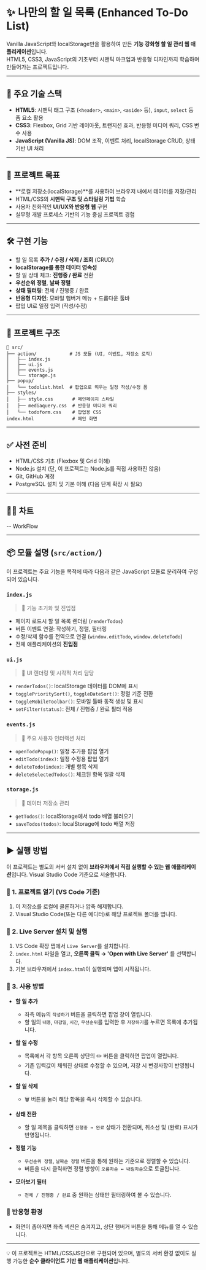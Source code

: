 # ✨ 나만의 할 일 목록 (Enhanced To-Do List)

Vanilla JavaScript와 localStorage만을 활용하여 만든 **기능 강화형 할 일 관리 웹 애플리케이션**입니다.  
HTML5, CSS3, JavaScript의 기초부터 시맨틱 마크업과 반응형 디자인까지 학습하며 만들어가는 프로젝트입니다.

---


## 📌 주요 기술 스택

- **HTML5**: 시맨틱 태그 구조 (`<header>`, `<main>`, `<aside>` 등), `input`, `select` 등 폼 요소 활용  
- **CSS3**: Flexbox, Grid 기반 레이아웃, 트랜지션 효과, 반응형 미디어 쿼리, CSS 변수 사용  
- **JavaScript (Vanilla JS)**: DOM 조작, 이벤트 처리, localStorage CRUD, 상태 기반 UI 처리

---


## 🎯 프로젝트 목표

- **로컬 저장소(localStorage)**를 사용하여 브라우저 내에서 데이터를 저장/관리
- HTML/CSS의 **시맨틱 구조 및 스타일링 기법** 학습
- 사용자 친화적인 **UI/UX와 반응형 웹** 구현
- 실무형 개발 프로세스 기반의 기능 중심 프로젝트 경험

---


## 🛠 구현 기능

- 할 일 목록 **추가 / 수정 / 삭제 / 조회** (CRUD)
- **localStorage를 통한 데이터 영속성**
- 할 일 상태 체크: **진행중 / 완료** 전환
- **우선순위 정렬**, **날짜 정렬**
- **상태 필터링**: 전체 / 진행중 / 완료
- **반응형 디자인**: 모바일 햄버거 메뉴 + 드롭다운 툴바
- 팝업 UI로 일정 입력 (작성/수정)

---


## 📁 프로젝트 구조

```
📁 src/
├── action/            # JS 모듈 (UI, 이벤트, 저장소 로직)
│   ├── index.js
│   ├── ui.js
│   ├── events.js
│   └── storage.js
├── popup/
│   └── todolist.html  # 팝업으로 띄우는 일정 작성/수정 폼
├── styles/
│   ├── style.css       # 메인페이지 스타일
│   ├── mediaquery.css  # 반응형 미디어 쿼리
│   └── todoform.css    # 팝업용 CSS
index.html              # 메인 화면
```

---


## ✅ 사전 준비

- HTML/CSS 기초 (Flexbox 및 Grid 이해)
- Node.js 설치 (단, 이 프로젝트는 Node.js를 직접 사용하진 않음)
- Git, GitHub 계정
- PostgreSQL 설치 및 기본 이해 (다음 단계 확장 시 필요)

---


## 👨‍💻 차트

-- WorkFlow

---


## 📦 모듈 설명 (`src/action/`)

이 프로젝트는 주요 기능을 목적에 따라 다음과 같은 JavaScript 모듈로 분리하여 구성되어 있습니다.

### `index.js`
> 📌 기능 초기화 및 진입점

- 페이지 로드시 할 일 목록 렌더링 (`renderTodos`)
- 버튼 이벤트 연결: 작성하기, 정렬, 필터링
- 수정/삭제 함수를 전역으로 연결 (`window.editTodo`, `window.deleteTodo`)
- 전체 애플리케이션의 **진입점**


### `ui.js`
> 🎨 UI 렌더링 및 시각적 처리 담당

- `renderTodos()`: localStorage 데이터를 DOM에 표시
- `togglePrioritySort()`, `toggleDateSort()`: 정렬 기준 전환
- `toggleMobileToolbar()`: 모바일 툴바 동적 생성 및 표시
- `setFilter(status)`: 전체 / 진행중 / 완료 필터 적용


### `events.js`
> 🧩 주요 사용자 인터랙션 처리

- `openTodoPopup()`: 일정 추가용 팝업 열기
- `editTodo(index)`: 일정 수정용 팝업 열기
- `deleteTodo(index)`: 개별 항목 삭제
- `deleteSelectedTodos()`: 체크된 항목 일괄 삭제


### `storage.js`
> 💾 데이터 저장소 관리

- `getTodos()`: localStorage에서 todo 배열 불러오기
- `saveTodos(todos)`: localStorage에 todo 배열 저장

---


## ▶️ 실행 방법

이 프로젝트는 별도의 서버 설치 없이 **브라우저에서 직접 실행할 수 있는 웹 애플리케이션**입니다.
Visual Studio Code 기준으로 서술합니다.

### 📁 1. 프로젝트 열기 (VS Code 기준)

1. 이 저장소를 로컬에 클론하거나 압축 해제합니다.
2. Visual Studio Code(또는 다른 에디터)로 해당 프로젝트 폴더를 엽니다.

### 🔌 2. Live Server 설치 및 실행

1. VS Code 확장 탭에서 `Live Server`를 설치합니다.
2. `index.html` 파일을 열고, **오른쪽 클릭 → 'Open with Live Server'** 를 선택합니다.
3. 기본 브라우저에서 `index.html`이 실행되며 앱이 시작됩니다.

### 🧩 3. 사용 방법

- **할 일 추가**
  - 좌측 메뉴의 `작성하기` 버튼을 클릭하면 팝업 창이 열립니다.
  - 할 일의 `내용`, `마감일`, `시간`, `우선순위`를 입력한 후 `저장하기`를 누르면 목록에 추가됩니다.

- **할 일 수정**
  - 목록에서 각 항목 오른쪽 상단의 ✏️ 버튼을 클릭하면 팝업이 열립니다.
  - 기존 입력값이 채워진 상태로 수정할 수 있으며, 저장 시 변경사항이 반영됩니다.

- **할 일 삭제**
  - 🗑 버튼을 눌러 해당 항목을 즉시 삭제할 수 있습니다.

- **상태 전환**
  - 할 일 제목을 클릭하면 `진행중 ↔ 완료` 상태가 전환되며, 취소선 및 (완료) 표시가 반영됩니다.

- **정렬 기능**
  - `우선순위 정렬`, `날짜순 정렬` 버튼을 통해 원하는 기준으로 정렬할 수 있습니다.
  - 버튼을 다시 클릭하면 정렬 방향이 `오름차순 ↔ 내림차순`으로 토글됩니다.

- **모아보기 필터**
  - `전체 / 진행중 / 완료` 중 원하는 상태만 필터링하여 볼 수 있습니다.

### 📱 반응형 환경

- 화면이 좁아지면 좌측 섹션은 숨겨지고, 상단 햄버거 버튼을 통해 메뉴를 열 수 있습니다.

---

💡 이 프로젝트는 HTML/CSS/JS만으로 구현되어 있으며, 별도의 서버 환경 없이도 실행 가능한 **순수 클라이언트 기반 웹 애플리케이션**입니다.


